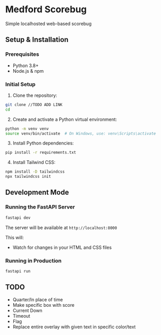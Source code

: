 # Medford Scorebug

Simple localhosted web-based scorebug

## Setup & Installation

### Prerequisites
- Python 3.8+
- Node.js & npm

### Initial Setup

1. Clone the repository:
```bash
git clone //TODO ADD LINK
cd 
```

2. Create and activate a Python virtual environment:
```bash
python -m venv venv
source venv/bin/activate  # On Windows, use: venv\Scripts\activate
```

3. Install Python dependencies:
```bash
pip install -r requirements.txt
```

4. Install Tailwind CSS:
```bash
npm install -D tailwindcss
npx tailwindcss init
```

## Development Mode

### Running the FastAPI Server
```bash
fastapi dev
```
The server will be available at `http://localhost:8000`

This will:
- Watch for changes in your HTML and CSS files

### Running in Production
```bash
fastapi run
```

## TODO

- Quarter/In place of time
- Make specific  box with score
- Current Down
- Timeout
- Flag
- Replace entire overlay with given text in specific color/text
